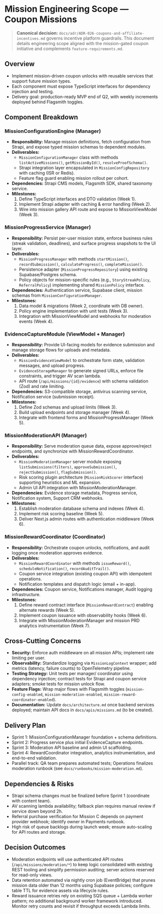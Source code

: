 # Mission Engineering Scope — Coupon Missions

> **Canonical decision:** `docs/adr/ADR-026-coupons-and-affiliate-incentives.md` governs incentive platform guardrails. This document details engineering scope aligned with the mission-gated coupon initiative and complements `feature-requirements.md`.

## Overview
- Implement mission-driven coupon unlocks with reusable services that support future mission types.
- Each component must expose TypeScript interfaces for dependency injection and testing.
- Delivery goal: production-ready MVP end of Q2, with weekly increments deployed behind Flagsmith toggles.

## Component Breakdown
### MissionConfigurationEngine (Manager)
- **Responsibility:** Manage mission definitions, fetch configuration from Strapi, and expose typed mission schemas to dependent modules.
- **Deliverables:**
  - `MissionConfigurationManager` class with methods `listActiveMissions()`, `getMissionById()`, `resolveProofSchema()`.
  - Strapi integration layer encapsulated in `MissionConfigRepository` with caching (ISR or Redis).
  - Feature flag guard enabling mission rollout per cohort.
- **Dependencies:** Strapi CMS models, Flagsmith SDK, shared taxonomy service.
- **Milestones:**
  1. Define TypeScript interfaces and DTO validation (Week 1).
  2. Implement Strapi adapter with caching & error handling (Week 2).
  3. Wire into mission gallery API route and expose to MissionViewModel (Week 3).

### MissionProgressService (Manager)
- **Responsibility:** Persist per-user mission state, enforce business rules (streak validation, deadlines), and surface progress snapshots to the UI layer.
- **Deliverables:**
  - `MissionProgressManager` with methods `startMission()`, `recordSubmission()`, `calculateProgress()`, `completeMission()`.
  - Persistence adapter (`MissionProgressRepository`) using existing Supabase/Postgres schema.
  - Policy objects for mission-specific rules (e.g., `StoryStreakPolicy`, `ReferralPolicy`) implementing shared `MissionPolicy` interface.
- **Dependencies:** Authentication service, Supabase client, mission schemas from `MissionConfigurationManager`.
- **Milestones:**
  1. Data model & migrations (Week 2, coordinate with DB owner).
  2. Policy engine implementation with unit tests (Week 3).
  3. Integration with MissionViewModel and webhooks for moderation events (Week 4).

### EvidenceCaptureModule (ViewModel + Manager)
- **Responsibility:** Provide UI-facing models for evidence submission and manage storage flows for uploads and metadata.
- **Deliverables:**
  - `MissionEvidenceViewModel` to orchestrate form state, validation messages, and upload progress.
  - `EvidenceStorageManager` to generate signed URLs, enforce file constraints, and trigger AV scan lambda.
  - API route (`/api/missions/{id}/evidence`) with schema validation (Zod) and rate limiting.
- **Dependencies:** S3-compatible storage, antivirus scanning service, Notification service (submission receipt).
- **Milestones:**
  1. Define Zod schemas and upload limits (Week 3).
  2. Build upload endpoints and storage manager (Week 4).
  3. Integrate with frontend forms and MissionProgressManager (Week 5).

### MissionModerationAPI (Manager)
- **Responsibility:** Serve moderation queue data, expose approve/reject endpoints, and synchronize with MissionRewardCoordinator.
- **Deliverables:**
  - `MissionModerationManager` server module exposing `listSubmissions(filters)`, `approveSubmission()`, `rejectSubmission()`, `flagSubmission()`.
  - Risk scoring plugin architecture (`MissionRiskScorer` interface) supporting heuristics and ML expansion.
  - Admin UI API integration with MissionModerationManager.
- **Dependencies:** Evidence storage metadata, Progress service, Notification system, Support CRM webhooks.
- **Milestones:**
  1. Establish moderation database schema and indexes (Week 4).
  2. Implement risk scoring baseline (Week 5).
  3. Deliver Next.js admin routes with authentication middleware (Week 6).

### MissionRewardCoordinator (Coordinator)
- **Responsibility:** Orchestrate coupon unlocks, notifications, and audit logging once moderation approves evidence.
- **Deliverables:**
  - `MissionRewardCoordinator` with methods `issueReward()`, `scheduleNotification()`, `recordAuditTrail()`.
  - Coupon service integration (existing coupon API) with idempotent operations.
  - Notification templates and dispatch logic (email + in-app).
- **Dependencies:** Coupon service, Notifications manager, Audit logging infrastructure.
- **Milestones:**
  1. Define reward contract interface (`MissionRewardContract`) enabling alternate rewards (Week 5).
  2. Implement coupon issuance with observability hooks (Week 6).
  3. Integrate with MissionModerationManager and mission PRD analytics instrumentation (Week 7).

## Cross-Cutting Concerns
- **Security:** Enforce auth middleware on all mission APIs; implement rate limiting per user.
- **Observability:** Standardize logging via `MissionLogContext` wrapper; add metrics (latency, failure counts) to OpenTelemetry pipeline.
- **Testing Strategy:** Unit tests per manager/ coordinator using dependency injection; contract tests for Strapi and coupon service adapters; smoke tests for mission unlock flow.
- **Feature Flags:** Wrap major flows with Flagsmith toggles (`mission-config-enabled`, `mission-moderation-enabled`, `mission-reward-coordinator-enabled`).
- **Documentation:** Update `docs/architecture.md` once backend services deployed; maintain API docs in `docs/apis/missions.md` (to be created).

## Delivery Plan
- Sprint 1: MissionConfigurationManager foundation + schema definitions.
- Sprint 2: Progress service plus initial EvidenceCapture endpoints.
- Sprint 3: Moderation API baseline and admin UI scaffolding.
- Sprint 4: RewardCoordinator integration, analytics instrumentation, and end-to-end validation.
- Parallel track: QA team prepares automated tests; Operations finalizes moderation runbook (see `docs/runbooks/mission-moderation.md`).

## Dependencies & Risks
- Strapi schema changes must be finalized before Sprint 1 (coordinate with content team).
- AV scanning lambda availability; fallback plan requires manual review if service down beyond 2h.
- Referral purchase verification for Mission C depends on payment provider webhook; identify owner in Payments runbook.
- High risk of queue backlogs during launch week; ensure auto-scaling for API routes and storage.

## Decision Outcomes
- Moderation endpoints will use authenticated API routes (`/api/missions/moderation/*`) to keep logic consolidated with existing REST tooling and simplify permission auditing; server actions reserved for read-only views.
- Data retention automated via nightly cron job (EventBridge) that prunes mission data older than 12 months using Supabase policies; configure table TTL for evidence assets via lifecycle rules.
- Reward issuance retries rely on existing SQS queue + Lambda worker pattern; no additional background worker framework introduced. Monitor retry counts and revisit if throughput exceeds Lambda limits.
